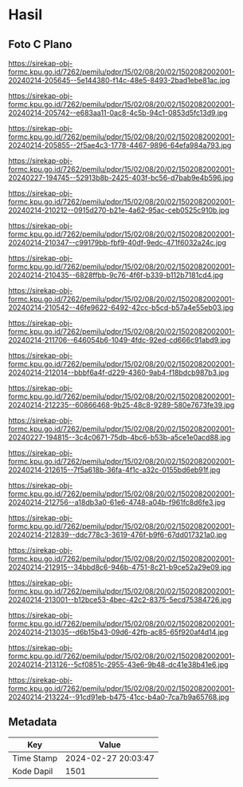 # Hasil

## Foto C Plano

https://sirekap-obj-formc.kpu.go.id/7262/pemilu/pdpr/15/02/08/20/02/1502082002001-20240214-205645--5e144380-f14c-48e5-8493-2bad1ebe81ac.jpg

https://sirekap-obj-formc.kpu.go.id/7262/pemilu/pdpr/15/02/08/20/02/1502082002001-20240214-205742--e683aa11-0ac8-4c5b-94c1-0853d5fc13d9.jpg

https://sirekap-obj-formc.kpu.go.id/7262/pemilu/pdpr/15/02/08/20/02/1502082002001-20240214-205855--2f5ae4c3-1778-4467-9896-64efa984a793.jpg

https://sirekap-obj-formc.kpu.go.id/7262/pemilu/pdpr/15/02/08/20/02/1502082002001-20240227-194745--52913b8b-2425-403f-bc56-d7bab9e4b596.jpg

https://sirekap-obj-formc.kpu.go.id/7262/pemilu/pdpr/15/02/08/20/02/1502082002001-20240214-210212--0915d270-b21e-4a62-95ac-ceb0525c910b.jpg

https://sirekap-obj-formc.kpu.go.id/7262/pemilu/pdpr/15/02/08/20/02/1502082002001-20240214-210347--c99179bb-fbf9-40df-9edc-471f6032a24c.jpg

https://sirekap-obj-formc.kpu.go.id/7262/pemilu/pdpr/15/02/08/20/02/1502082002001-20240214-210435--6828ffbb-9c76-4f6f-b339-b112b7181cd4.jpg

https://sirekap-obj-formc.kpu.go.id/7262/pemilu/pdpr/15/02/08/20/02/1502082002001-20240214-210542--46fe9622-6492-42cc-b5cd-b57a4e55eb03.jpg

https://sirekap-obj-formc.kpu.go.id/7262/pemilu/pdpr/15/02/08/20/02/1502082002001-20240214-211706--646054b6-1049-4fdc-92ed-cd666c91abd9.jpg

https://sirekap-obj-formc.kpu.go.id/7262/pemilu/pdpr/15/02/08/20/02/1502082002001-20240214-212014--bbbf6a4f-d229-4360-9ab4-f18bdcb987b3.jpg

https://sirekap-obj-formc.kpu.go.id/7262/pemilu/pdpr/15/02/08/20/02/1502082002001-20240214-212235--60866468-9b25-48c8-9289-580e7673fe39.jpg

https://sirekap-obj-formc.kpu.go.id/7262/pemilu/pdpr/15/02/08/20/02/1502082002001-20240227-194815--3c4c0671-75db-4bc6-b53b-a5ce1e0acd88.jpg

https://sirekap-obj-formc.kpu.go.id/7262/pemilu/pdpr/15/02/08/20/02/1502082002001-20240214-212615--7f5a618b-36fa-4f1c-a32c-0155bd6eb91f.jpg

https://sirekap-obj-formc.kpu.go.id/7262/pemilu/pdpr/15/02/08/20/02/1502082002001-20240214-212756--a18db3a0-61e6-4748-a04b-f961fc8d6fe3.jpg

https://sirekap-obj-formc.kpu.go.id/7262/pemilu/pdpr/15/02/08/20/02/1502082002001-20240214-212839--ddc778c3-3619-476f-b9f6-67dd017321a0.jpg

https://sirekap-obj-formc.kpu.go.id/7262/pemilu/pdpr/15/02/08/20/02/1502082002001-20240214-212915--34bbd8c6-946b-4751-8c21-b9ce52a29e09.jpg

https://sirekap-obj-formc.kpu.go.id/7262/pemilu/pdpr/15/02/08/20/02/1502082002001-20240214-213001--b12bce53-4bec-42c2-8375-5ecd75384726.jpg

https://sirekap-obj-formc.kpu.go.id/7262/pemilu/pdpr/15/02/08/20/02/1502082002001-20240214-213035--d6b15b43-09d6-42fb-ac85-65f920af4d14.jpg

https://sirekap-obj-formc.kpu.go.id/7262/pemilu/pdpr/15/02/08/20/02/1502082002001-20240214-213126--5cf0851c-2955-43e6-9b48-dc41e38b41e6.jpg

https://sirekap-obj-formc.kpu.go.id/7262/pemilu/pdpr/15/02/08/20/02/1502082002001-20240214-213224--91cd91eb-b475-41cc-b4a0-7ca7b9a65768.jpg


## Metadata

| Key        | Value               |
| ---------- | ------------------- |
| Time Stamp | 2024-02-27 20:03:47 |
| Kode Dapil | 1501                |



